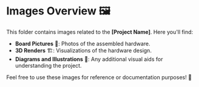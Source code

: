 # Images Overview 🖼️

This folder contains images related to the **[Project Name]**. Here you'll find:

- **Board Pictures** 📸: Photos of the assembled hardware.
- **3D Renders** 🏗️: Visualizations of the hardware design.
- **Diagrams and Illustrations** 📝: Any additional visual aids for understanding the project.

Feel free to use these images for reference or documentation purposes! 📂
